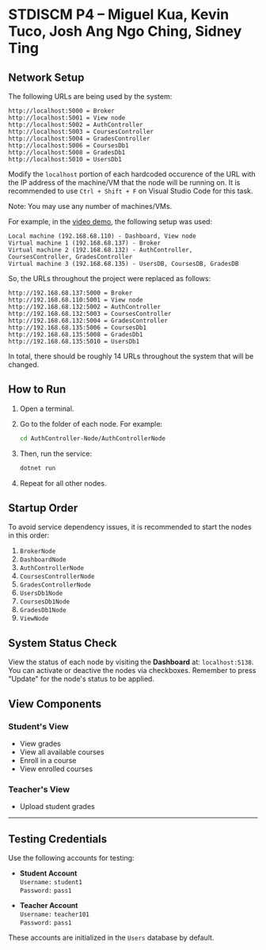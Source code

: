# STDISCM P4 – Miguel Kua, Kevin Tuco, Josh Ang Ngo Ching, Sidney Ting

## Network Setup

The following URLs are being used by the system:
```
http://localhost:5000 = Broker
http://localhost:5001 = View node
http://localhost:5002 = AuthController
http://localhost:5003 = CoursesController
http://localhost:5004 = GradesController
http://localhost:5006 = CoursesDb1
http://localhost:5008 = GradesDb1
http://localhost:5010 = UsersDb1
```

Modify the `localhost` portion of each hardcoded occurence of the URL with the IP address of the machine/VM that the node will be running on. It is recommended to use `Ctrl + Shift + F` on Visual Studio Code for this task.

Note: You may use any number of machines/VMs.

For example, in the [video demo](https://drive.google.com/file/d/1B1SYGSHqpPAQ3EhCcQE8xLxxy4Gl5Ytr/view?usp=sharing), the following setup was used:

```
Local machine (192.168.68.110) - Dashboard, View node
Virtual machine 1 (192.168.68.137) - Broker
Virtual machine 2 (192.168.68.132) - AuthController, CoursesController, GradesController
Virtual machine 3 (192.168.68.135) - UsersDB, CoursesDB, GradesDB
```

So, the URLs throughout the project were replaced as follows:
```
http://192.168.68.137:5000 = Broker
http://192.168.68.110:5001 = View node
http://192.168.68.132:5002 = AuthController
http://192.168.68.132:5003 = CoursesController
http://192.168.68.132:5004 = GradesController
http://192.168.68.135:5006 = CoursesDb1
http://192.168.68.135:5008 = GradesDb1
http://192.168.68.135:5010 = UsersDb1
```

In total, there should be roughly 14 URLs throughout the system that will be changed.


## How to Run

1. Open a terminal.
2. Go to the folder of each node. For example:

    ```bash
    cd AuthController-Node/AuthControllerNode
    ```

3. Then, run the service:

    ```bash
    dotnet run
    ```

4. Repeat for all other nodes.


## Startup Order

To avoid service dependency issues, it is recommended to start the nodes in this order:

1. `BrokerNode`
2. `DashboardNode`
3. `AuthControllerNode`
4. `CoursesControllerNode`
5. `GradesControllerNode`
6. `UsersDb1Node`
7. `CoursesDb1Node`
8. `GradesDb1Node`
9. `ViewNode`


## System Status Check

View the status of each node by visiting the **Dashboard** at: ```localhost:5138```. You can activate or deactive the nodes via checkboxes. Remember to press "Update" for the node's status to be applied.


## View Components

### Student's View
- View grades
- View all available courses
- Enroll in a course
- View enrolled courses

### Teacher's View
- Upload student grades

---

## Testing Credentials

Use the following accounts for testing:

- **Student Account**  
  `Username:` `student1`  
  `Password:` `pass1`

- **Teacher Account**  
  `Username:` `teacher101`  
  `Password:` `pass1`

These accounts are initialized in the `Users` database by default.
